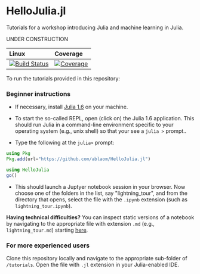 # HelloJulia.jl


Tutorials for a workshop introducing Julia and machine learning in Julia.

UNDER CONSTRUCTION

| Linux | Coverage |
| :------------ | :------- |
| [![Build Status](https://github.com/ablaom/HelloJulia.jl/workflows/CI/badge.svg)](https://github.com/ablaom/HelloJulia.jl/actions) | [![Coverage](https://codecov.io/gh/ablaom/HelloJulia.jl/branch/master/graph/badge.svg)](https://codecov.io/github/ablaom/HelloJulia.jl?branch=master) |

To run the tutorials provided in this repository:

### Beginner instructions

- If necessary, install [Julia 1.6](https://julialang.org/download/)
  on your machine.

- To start the so-called REPL, open (click on) the Julia 1.6
  application. This should run Julia in a command-line environment
  specific to your operating system (e.g., unix shell) so that your
  see a `julia >` prompt..

- Type the following at the `julia>` prompt:

```julia
using Pkg
Pkg.add(url="https://github.com/ablaom/HelloJulia.jl")

using HelloJulia
go()
```

- This should launch a Juptyer notebook session in your browser. Now
  choose one of the folders in the list, say "lightning_tour", and
  from the directory that opens, select the file with the `.ipynb`
  extension (such as `lightning_tour.ipynb`).
  
**Having technical difficulties?** You can inspect static versions of
a notebook by navigating to the appropriate file with extension `.md`
(e.g., `lightning_tour.md`) starting
[here](https://github.com/ablaom/HelloJulia.jl/tree/dev/tutorials/).

### For more experienced users

Clone this repository locally and navigate to the appropriate sub-folder of
`/tutorials`. Open the file with `.jl` extension in your Julia-enabled
IDE.

